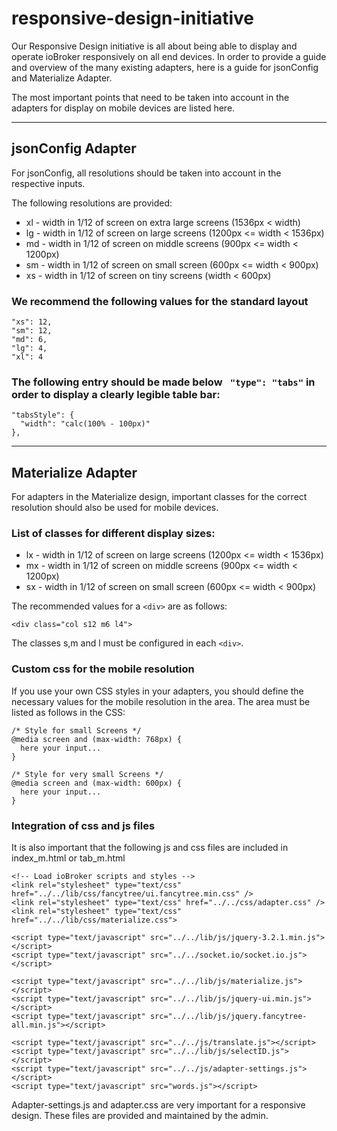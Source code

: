 # responsive-design-initiative

Our Responsive Design initiative is all about being able to display and operate ioBroker responsively on all end devices. 
In order to provide a guide and overview of the many existing adapters, here is a guide for jsonConfig and Materialize Adapter.

The most important points that need to be taken into account in the adapters for display on mobile devices are listed here.

---

## jsonConfig Adapter

For jsonConfig, all resolutions should be taken into account in the respective inputs.

The following resolutions are provided:
* xl - width in 1/12 of screen on extra large screens (1536px < width)
* lg - width in 1/12 of screen on large screens (1200px <= width < 1536px)
* md - width in 1/12 of screen on middle screens (900px <= width < 1200px)
* sm - width in 1/12 of screen on small screen (600px <= width < 900px)
* xs - width in 1/12 of screen on tiny screens (width < 600px)

### We recommend the following values for the standard layout

````
"xs": 12,
"sm": 12,
"md": 6,
"lg": 4,
"xl": 4
````

### The following entry should be made below ` "type": "tabs"` in order to display a clearly legible table bar:

````
"tabsStyle": {
  "width": "calc(100% - 100px)"
},
````

---

## Materialize Adapter

For adapters in the Materialize design, important classes for the correct resolution should also be used for mobile devices.

### List of classes for different display sizes:

* lx - width in 1/12 of screen on large screens (1200px <= width < 1536px)
* mx - width in 1/12 of screen on middle screens (900px <= width < 1200px)
* sx - width in 1/12 of screen on small screen (600px <= width < 900px)

The recommended values for a `<div>` are as follows:

````
<div class="col s12 m6 l4">
````

The classes s,m and l must be configured in each `<div>`.

### Custom css for the mobile resolution

If you use your own CSS styles in your adapters, you should define the necessary values for the mobile resolution in the area. The area must be listed as follows in the CSS:

````
/* Style for small Screens */
@media screen and (max-width: 768px) {
  here your input...
}
````

````
/* Style for very small Screens */
@media screen and (max-width: 600px) {
  here your input...
}
````
### Integration of css and js files
It is also important that the following js and css files are included in index_m.html or tab_m.html

````
<!-- Load ioBroker scripts and styles -->
<link rel="stylesheet" type="text/css" href="../../lib/css/fancytree/ui.fancytree.min.css" />
<link rel="stylesheet" type="text/css" href="../../css/adapter.css" />
<link rel="stylesheet" type="text/css" href="../../lib/css/materialize.css">

<script type="text/javascript" src="../../lib/js/jquery-3.2.1.min.js"></script>
<script type="text/javascript" src="../../socket.io/socket.io.js"></script>

<script type="text/javascript" src="../../lib/js/materialize.js"></script>
<script type="text/javascript" src="../../lib/js/jquery-ui.min.js"></script>
<script type="text/javascript" src="../../lib/js/jquery.fancytree-all.min.js"></script>

<script type="text/javascript" src="../../js/translate.js"></script>
<script type="text/javascript" src="../../lib/js/selectID.js"></script>
<script type="text/javascript" src="../../js/adapter-settings.js"></script>
<script type="text/javascript" src="words.js"></script>
````

Adapter-settings.js and adapter.css are very important for a responsive design. These files are provided and maintained by the admin.

